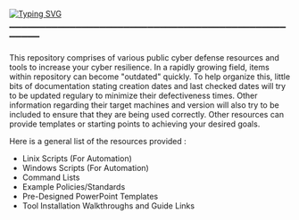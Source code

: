 [![Typing SVG](https://readme-typing-svg.demolab.com?font=Fira+Code&weight=700&size=60&duration=1000&pause=1750&color=F7F7F7&center=true&vCenter=true&width=1573&height=100&lines=%F0%9F%9A%A7+CYBER+DEFENSE+PLAYBOOK+%F0%9F%9A%A7)](https://git.io/typing-svg)

▔▔▔▔▔▔▔▔▔▔▔▔▔▔▔▔▔▔▔▔▔▔▔▔▔▔▔▔▔▔▔▔▔▔▔▔▔▔▔▔▔▔▔▔▔▔▔▔▔▔▔

This repository comprises of various public cyber defense resources and tools to increase your cyber resilience. In a rapidly growing field, items within repository can become "outdated" quickly. To help organize this, little bits of documentation stating creation dates and last checked dates will try to be updated regulary to minimize their defectiveness times. Other information regarding their target machines and version will also try to be included to ensure that they are being used correctly. Other resources can provide templates or starting points to achieving your desired goals.

Here is a general list of the resources provided :
- Linix Scripts (For Automation)
- Windows Scripts (For Automation)
- Command Lists
- Example Policies/Standards
- Pre-Designed PowerPoint Templates
- Tool Installation Walkthroughs and Guide Links
